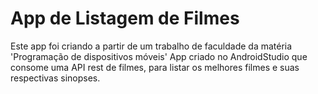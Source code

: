 # App de Listagem de Filmes

Este app foi criando a partir de um trabalho de faculdade da matéria 'Programação de dispositivos móveis'
App criado no AndroidStudio que consome uma API rest de filmes, para listar os melhores filmes e suas respectivas sinopses.


